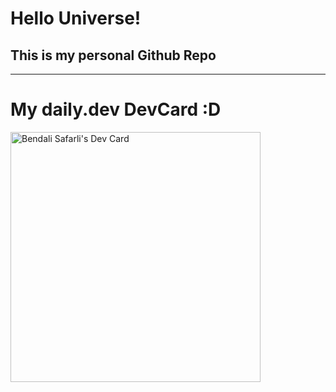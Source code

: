 # Hello Universe!
## This is my personal Github Repo

---

# My daily.dev DevCard :D
<a href="https://app.daily.dev/safarli"><img src="https://api.daily.dev/devcards/ca616cfd860d484097f83f0baa6d0de0.png?r=upf" width="400" alt="Bendali Safarli's Dev Card"/></a>
